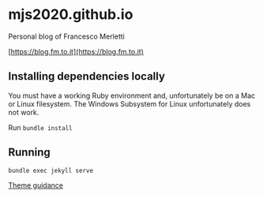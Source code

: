 # mjs2020.github.io

Personal blog of Francesco Merletti

[https://blog.fm.to.it](https://blog.fm.to.it)

## Installing dependencies locally

You must have a working Ruby environment and, unfortunately be on a Mac or Linux filesystem. The Windows Subsystem for Linux unfortunately does not work.

Run `bundle install`

## Running

`bundle exec jekyll serve`

[Theme guidance](https://mmistakes.github.io/minimal-mistakes/docs/configuration/)